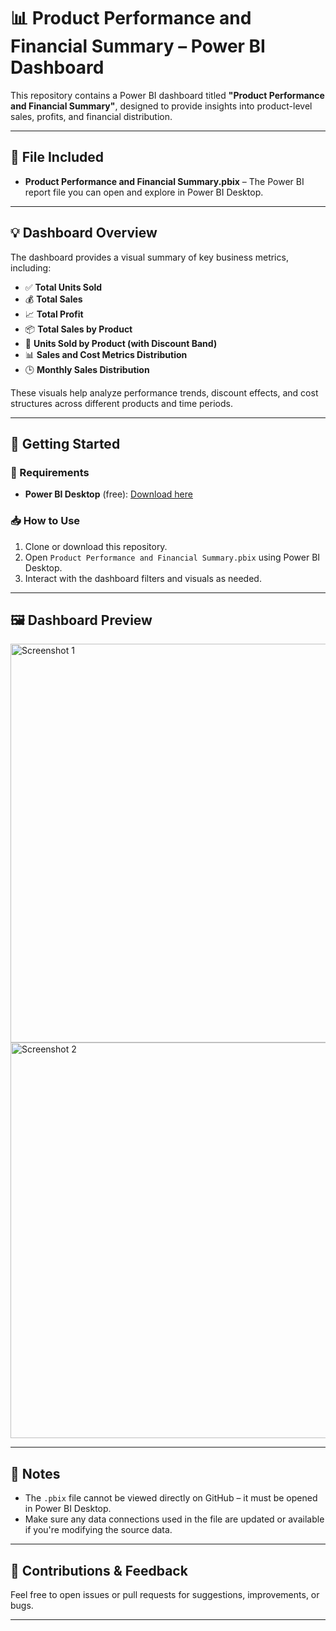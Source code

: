 
# 📊 Product Performance and Financial Summary – Power BI Dashboard

This repository contains a Power BI dashboard titled **"Product Performance and Financial Summary"**, designed to provide insights into product-level sales, profits, and financial distribution.

---

## 📁 File Included

- **Product Performance and Financial Summary.pbix** – The Power BI report file you can open and explore in Power BI Desktop.

---

## 💡 Dashboard Overview

The dashboard provides a visual summary of key business metrics, including:

- ✅ **Total Units Sold**
- 💰 **Total Sales**
- 📈 **Total Profit**
- 📦 **Total Sales by Product**
- 🎯 **Units Sold by Product (with Discount Band)**
- 📊 **Sales and Cost Metrics Distribution**
- 🕒 **Monthly Sales Distribution**

These visuals help analyze performance trends, discount effects, and cost structures across different products and time periods.

---

## 🚀 Getting Started

### 🧰 Requirements

- **Power BI Desktop** (free): [Download here](https://powerbi.microsoft.com/desktop/)

### 📥 How to Use

1. Clone or download this repository.
2. Open `Product Performance and Financial Summary.pbix` using Power BI Desktop.
3. Interact with the dashboard filters and visuals as needed.

---

## 🖼️ Dashboard Preview


<img width="638" alt="Screenshot 1" src="https://github.com/user-attachments/assets/370872cd-e396-485d-914f-28bf4173c63d" />

<img width="633" alt="Screenshot 2" src="https://github.com/user-attachments/assets/607e1bc8-c40b-45ec-bf84-4d97ffc2b459" />

---

## 📌 Notes

- The `.pbix` file cannot be viewed directly on GitHub – it must be opened in Power BI Desktop.
- Make sure any data connections used in the file are updated or available if you're modifying the source data.

---

## 🤝 Contributions & Feedback

Feel free to open issues or pull requests for suggestions, improvements, or bugs.

---

